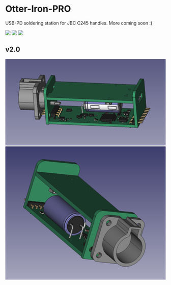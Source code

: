 # Otter-Iron-PRO

USB-PD soldering station for JBC C245 handles. More coming soon :)

![](https://pbs.twimg.com/media/EVauc80WkAMILvw?format=jpg&name=large)
![](https://pbs.twimg.com/media/EVaudfYXYAUYDhm?format=jpg&name=4096x4096)
![](https://pbs.twimg.com/media/EVaueMVXQAEkEDh?format=jpg&name=large)

## v2.0 

![](/v2.0/img1.png)
![](/v2.0/img2.png)
